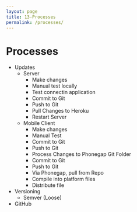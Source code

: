 ```yaml
---
layout: page
title: 13-Processes
permalink: /processes/
---
```

# Processes
* Updates
    * Server
        * Make changes
        * Manual test locally
        * Test connectin application
        * Commit to Git
        * Push to Git
        * Pull Changes to Heroku
        * Restart Server
    * Mobile Client
        * Make changes
        * Manual Test
        * Commit to Git
        * Push to Git
        * Process Changes to Phonegap Git Folder
        * Commit to Git
        * Push to Git
        * Via Phonegap, pull from Repo
        * Compile into platform files
        * Distribute file
* Versioning
    * Semver (Loose)
* GitHub